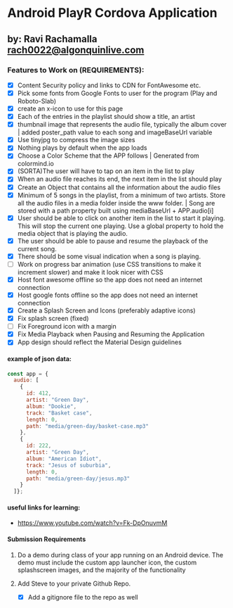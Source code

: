 # Android PlayR Cordova Application
## by: Ravi Rachamalla rach0022@algonquinlive.com


### Features to Work on (REQUIREMENTS):
- [x] Content Security policy and links to CDN for FontAwesome etc.
- [x] Pick some fonts from Google Fonts to user for the program (Play and Roboto-Slab)
- [x] create an x-icon to use for this page
- [x] Each of the entries in the playlist should show a title, an artist
- [x] thumbnail image that represents the audio file, typically the album cover | added poster_path value to each song and imageBaseUrl variable
- [x] Use tinyjpg to compress the image sizes
- [x] Nothing plays by default when the app loads
- [x] Choose a Color Scheme that the APP follows | Generated from colormind.io
- [x] (SORTA)The user will have to tap on an item in the list to play
- [x] When an audio file reaches its end, the next item in the list should play
- [x] Create an Object that contains all the information about the audio files
- [x] Minimum of 5 songs in the playlist, from a minimum of two artists. Store all the audio files in a media folder inside the www folder. | Song are stored with a path property built using mediaBaseUrl + APP.audio[i]
- [x] User should be able to click on another item in the list to start it playing. This will stop the current one playing. Use a global property to hold the media object that is playing the audio.
- [x] The user should be able to pause and resume the playback of the current song.
- [x] There should be some visual indication when a song is playing.
- [ ] Work on progress bar animation (use CSS transitions to make it increment slower) and make it look nicer with CSS 
- [x] Host font awesome offline so the app does not need an internet connection
- [x] Host google fonts offline so the app does not need an internet connection
- [x] Create a Splash Screen and Icons (preferably adaptive icons)
- [x] Fix splash screen (fixed)
- [ ] Fix Foreground icon with a margin
- [x] Fix Media Playback when Pausing and Resuming the Application
- [x] App design should reflect the Material Design guidelines

#### example of json data: 
```js
const app = {
  audio: [
    {
      id: 412,
      artist: "Green Day",
      album: "Dookie",
      track: "Basket case",
      length: 0,
      path: "media/green-day/basket-case.mp3"
    },
    {
      id: 222,
      artist: "Green Day",
      album: "American Idiot",
      track: "Jesus of suburbia",
      length: 0,
      path: "media/green-day/jesus.mp3"
    }
  ]};
```

#### useful links for learning:
- https://www.youtube.com/watch?v=Fk-DpOnuvmM

#### Submission Requirements
1. Do a demo during class of your app running on an Android device. The demo must include the custom app launcher icon, the custom splashscreen images, and the majority of the functionality

2. Add Steve to your private Github Repo.
    - [x] Add a gitignore file to the repo as well